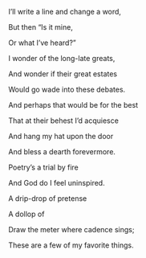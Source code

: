 I’ll write a line and change a word,

But then “Is it mine,

Or what I’ve heard?”

  

I wonder of the long-late greats,

And wonder if their great estates

Would go wade into these debates.

And perhaps that would be for the best

That at their behest I’d acquiesce

And hang my hat upon the door

And bless a dearth forevermore. 

  

  

  

Poetry’s a trial by fire 

And God do I feel uninspired.

  

A drip-drop of pretense

A dollop of 

Draw the meter where cadence sings;

These are a few of my favorite things.